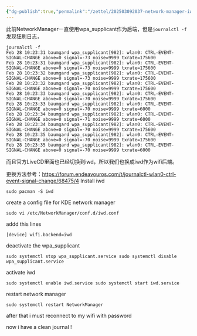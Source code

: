 ```yaml
---
{"dg-publish":true,"permalink":"/zettel/202503092037-network-manager-iwd/","title":202503092037,"tags":["networkmanager","iwd","wpa_supplicant"]}
---
```



此前NetworkManager一直使用wpa_supplicant作为后端，但是`journalctl -f`发现狂刷日志，

```
journalctl -f
Feb 28 10:23:31 baumgard wpa_supplicant[982]: wlan0: CTRL-EVENT-SIGNAL-CHANGE above=0 signal=-73 noise=9999 txrate=175600
Feb 28 10:23:31 baumgard wpa_supplicant[982]: wlan0: CTRL-EVENT-SIGNAL-CHANGE above=0 signal=-73 noise=9999 txrate=175600
Feb 28 10:23:32 baumgard wpa_supplicant[982]: wlan0: CTRL-EVENT-SIGNAL-CHANGE above=0 signal=-73 noise=9999 txrate=175600
Feb 28 10:23:32 baumgard wpa_supplicant[982]: wlan0: CTRL-EVENT-SIGNAL-CHANGE above=0 signal=-70 noise=9999 txrate=175600
Feb 28 10:23:33 baumgard wpa_supplicant[982]: wlan0: CTRL-EVENT-SIGNAL-CHANGE above=0 signal=-70 noise=9999 txrate=175600
Feb 28 10:23:33 baumgard wpa_supplicant[982]: wlan0: CTRL-EVENT-SIGNAL-CHANGE above=0 signal=-70 noise=9999 txrate=6000
Feb 28 10:23:34 baumgard wpa_supplicant[982]: wlan0: CTRL-EVENT-SIGNAL-CHANGE above=0 signal=-71 noise=9999 txrate=6000
Feb 28 10:23:34 baumgard wpa_supplicant[982]: wlan0: CTRL-EVENT-SIGNAL-CHANGE above=0 signal=-70 noise=9999 txrate=175600
Feb 28 10:23:35 baumgard wpa_supplicant[982]: wlan0: CTRL-EVENT-SIGNAL-CHANGE above=0 signal=-70 noise=9999 txrate=175600
Feb 28 10:23:35 baumgard wpa_supplicant[982]: wlan0: CTRL-EVENT-SIGNAL-CHANGE above=0 signal=-70 noise=9999 txrate=6000
```

而且官方LiveCD里面也已经切换到iwd，所以我们也换成iwd作为wifi后端。

更换方法参考：https://forum.endeavouros.com/t/journalctl-wlan0-ctrl-event-signal-change/68475/4
Install iwd

`sudo pacman -S iwd`

create a config file for KDE network manager

`sudo vi /etc/NetworkManager/conf.d/iwd.conf`

addd this lines

`[device] wifi.backend=iwd`

deactivate the wpa_supplicant

`sudo systemctl stop wpa_supplicant.service sudo systemctl disable wpa_supplicant.service`

activate iwd

`sudo systemctl enable iwd.service sudo systemctl start iwd.service`

restart network manager

`sudo systemctl restart NetworkManager`

after that i must reconnect to my wifi with password

now i have a clean journal !